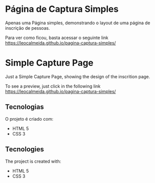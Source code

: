 # Página de Captura Simples
Apenas uma Página simples, demonstrando o layout de uma página de inscrição de pessoas.

Para ver como ficou, basta acessar o seguinte link https://leocalmeida.github.io/pagina-captura-simples/

# Simple Capture Page
Just a Simple Capture Page, showing the design of the inscrition page.

To see a preview, just click in the following link https://leocalmeida.github.io/pagina-captura-simples/

## Tecnologias
O projeto é criado com:
* HTML 5
* CSS 3

## Tecnologies
The project is created with:
* HTML 5
* CSS 3


